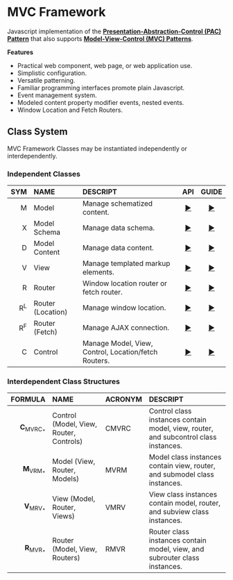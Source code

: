 # MVC Framework
Javascript implementation of the **[Presentation-Abstraction-Control (PAC) Pattern](https://en.wikipedia.org/wiki/Presentation%E2%80%93abstraction%E2%80%93control)** that also supports **[Model-View-Control (MVC) Patterns](https://en.wikipedia.org/wiki/Model%E2%80%93view%E2%80%93controller)**.  

**Features**  
 - Practical web component, web page, or web application use.  
 - Simplistic configuration.  
 - Versatile patterning.  
 - Familiar programming interfaces promote plain Javascript.  
 - Event management system.  
 - Modeled content property modifier events, nested events.  
 - Window Location and Fetch Routers.  

## Class System
MVC Framework Classes may be instantiated independently or interdependently.  

### Independent Classes
| SYM | NAME | DESCRIPT | API | GUIDE |
| -----: | :--- | :------- | :--: | :--: |
| M | Model | Manage schematized content. | [▶](./document/api/model/index.md) | [▶](./document/guide/model/index.md) |
| X | Model Schema | Manage data schema. | [▶](./document/api/model/schema/index.md) | [▶](./document/api/guide/schema/index.md) |
| D | Model Content | Manage data content. | [▶](./document/api/model/content/index.md) | [▶](./document/api/guide/content/index.md) |
| V | View | Manage templated markup elements. | [▶](./document/api/view/index.md) | [▶](./document/guide/view/index.md) |
| R | Router | Window location router or fetch router. | [▶](./document/api/routers/index.md) | [▶](./document/guide/routers/index.md) |
| R<sup>L</sup> | Router (Location) | Manage window location. | [▶](./document/api/routers/location/index.md) | [▶](./document/api/guide/location/index.md) |
| R<sup>F</sup> | Router (Fetch) | Manage AJAX connection. | [▶](./document/api/routers/fetch/index.md) | [▶](./document/api/guide/fetch/index.md) |
| C | Control | Manage Model, View, Control, Location/fetch Routers. | [▶](./document/api/control/index.md) | [▶](./document/guide/control/index.md) |

### Interdependent Class Structures
| FORMULA | NAME | ACRONYM | DESCRIPT |
| ------: | :--- | :------ | :------- |
|**C**<sub>MVRC<sub>\*</sub></sub> | Control (Model, View, Router, Controls) | CMVRC | Control class instances contain model, view, router, and subcontrol class instances. |
|**M**<sub>VRM<sub>\*</sub></sub> | Model (View, Router, Models) | MVRM | Model class instances contain view, router, and submodel class instances. |
|**V**<sub>MRV<sub>\*</sub></sub> | View (Model, Router, Views) | VMRV | View class instances contain model, router, and subview class instances. |
|**R**<sub>MVR<sub>\*</sub></sub> | Router (Model, View, Routers) | RMVR | Router class instances contain model, view, and subrouter class instances. |

